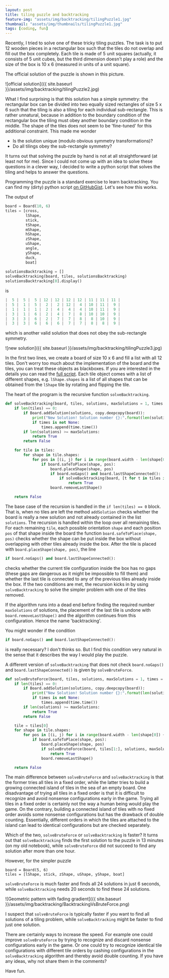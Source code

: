 ```yaml
---
layout: post
title: tiling puzzle and backtracking
feature-img: "assets/img/backtracking/tilingPuzzle1.jpg"
thumbnail: "assets/img/thumbnails/tilingPuzzle1.jpg"
tags: [coding, fun]
---
```


Recently, I tried to solve one of these tricky tiling puzzles.
The task is to put 12 wooden pieces in a rectangular box such that the tiles do not overlap and fill out the box completely.
Each tile is made of 5 unit squares (actually, it consists of 5 unit cubes, but the third dimension doesn't play a role) and the size of the box is 10 x 6 (measured in units of a unit square).

The official solution of the puzzle is shown in this picture.

![official solution]({{ site.baseurl }}/assets/img/backtracking/tilingPuzzle2.jpg)

What I find surprising is that this solution has a simple symmetry: the rectangular box can be divided into two equally sized rectangles of size 5 x 6 such that the tiling is also a tiling for each individual sub-rectangle.
This is rather unnatural, because in addition to the boundary condition of the rectangular box the tiling must obey another boundary condition in the middle.
The shape of the tiles does not seem to be 'fine-tuned' for this additional constraint.
This made me wonder

* Is the solution unique (modulo obvious symmetry transformations)?
* Do all tilings obey the sub-rectangle symmetry?

It turns out that solving the puzzle by hand is not at all straightforward (at least not for me).
Since I could not come up with an idea to solve these questions in a clever way, I decided to write a python script that solves the tiling and helps to answer the questions.

Programming the puzzle is a standard exercise to learn backtracking.
You can find my (dirty) python script [on GitHubGist](https://gist.github.com/eniacization/e37b34d7a56957f727a21b8cbe4e2f5c).
Let's see how this works.

The output of

```python
board = Board(10, 6)
tiles = [cross,
         lShape,
         stick,
         tShape,
         mShape,
         hShape,
         zShape,
         uShape,
         angle,
         yShape,
         duck,
         boat]
         
solutionsBacktracking = []
solveBacktracking(board, tiles, solutionsBacktracking)
solutionsBacktracking[0].display()
```

is

```python
|  5 |  5 |  5 | 12 | 12 | 12 | 12 | 11 | 11 | 11 |
|  5 |  1 |  5 |  2 |  2 | 12 |  4 | 10 | 11 |  9 |
|  1 |  1 |  1 |  2 |  4 |  4 |  4 | 10 | 11 |  9 |
|  3 |  1 |  6 |  2 |  4 |  7 |  8 | 10 | 10 |  9 |
|  3 |  3 |  6 |  2 |  7 |  7 |  8 |  8 | 10 |  9 |
|  3 |  3 |  6 |  6 |  6 |  7 |  7 |  8 |  8 |  9 |
```

which is another valid solution that does not obey the sub-rectangle symmetry.

![new solution]({{ site.baseurl }}/assets/img/backtracking/tilingPuzzle3.jpg)

In the first two lines, we create a board of size 10 x 6 and fill a list with all 12 tiles.
Don't worry too much about the implementation of the board and the tiles, you can treat these objects as blackboxes.
If you are interested in the details you can read the [full script](https://gist.github.com/eniacization/e37b34d7a56957f727a21b8cbe4e2f5c).
Each tile object comes with a list of different shapes, e.g. `lShape.shapes` is a list of all shapes that can be obtained from the `lShape` tile by rotating and flipping the tile.

The heart of the program is the recursive function `solveBacktracking`.

```python
def solveBacktracking(board, tiles, solutions, maxSolutions = 1, times = None):
    if len(tiles) == 0:
        if Board.addSolution(solutions, copy.deepcopy(board)):
            print("New Solution! Solution number {}:".format(len(solutions)))
            if times is not None:
                times.append(time.time())
        if len(solutions) >= maxSolutions:
            return True
        return False

    for tile in tiles:
        for shape in tile.shapes:
            for pos in [(i, j) for i in range(board.width - len(shape[0]) + 1) for j in range(board.height - len(shape) + 1)]:
                if board.safeToPlace(shape, pos):
                    board.placeShape(shape, pos)
                    if board.noGaps() and board.lastShapeConnected():
                        if solveBacktracking(board, [t for t in tiles if t != tile], solutions, maxSolutions, times):
                            return True
                    board.removeLastShape()

    return False
```

The base case of the recursion is handled in the `if len(tiles) == 0` block.
That is, when no tiles are left the method `addSolution` checks whether the board is really a new solution and not already contained in the list `solutions`.
The recursion is handled within the loop over all remaining tiles.
For each remaining `tile`, each possible orientation `shape` and each position `pos` of that shape inside the board the function `board.safeToPlace(shape, pos)` checks whether the shape can be put inside the box without overlapping with other tiles already inside the box.
After the tile is placed with `board.placeShape(shape, pos)`, the line

```python
if board.noGaps() and board.lastShapeConnected():
```

checks whether the current tile configuration inside the box has no gaps (these gaps are dangerous as it might be impossible to fill them) and whether the last tile is connected to any of the previous tiles already inside the box.
If the two conditions are met, the recursion kicks in by using `solveBacktracking` to solve the simpler problem with one of the tiles removed.

If the algorithm runs into a dead end before finding the required number `maxSolutions` of solutions, the placement of the last tile is undone with `board.removeLastShape()` and the algorithm continues from this configuration.
Hence the name 'backtracking'.

You might wonder if the condition

```python
if board.noGaps() and board.lastShapeConnected():
```

is really necessary?
I don't thinks so.
But I find this condition very natural in the sense that it describes the way I would play the puzzle.

A different version of `solveBacktracking` that does not check `board.noGaps()` and `board.lastShapeConnected()` is given by `solveBruteForce`.

```python
def solveBruteForce(board, tiles, solutions, maxSolutions = 1, times = None):
    if len(tiles) == 0:
        if Board.addSolution(solutions, copy.deepcopy(board)):
            print("New Solution! Solution number {}:".format(len(solutions)))
            if times is not None:
                times.append(time.time())
        if len(solutions) >= maxSolutions:
            return True
        return False

    tile = tiles[0]
    for shape in tile.shapes:
        for pos in [(i, j) for i in range(board.width - len(shape[0]) + 1) for j in range(board.height - len(shape) + 1)]:
            if board.safeToPlace(shape, pos):
                board.placeShape(shape, pos)
                if solveBruteForce(board, tiles[1:], solutions, maxSolutions, times):
                    return True
                board.removeLastShape()

    return False
```

The main difference between `solveBruteForce` and `solveBacktracking` is that the former tries all tiles in a fixed order, while the latter tries to build a growing connected island of tiles in the sea of an empty board.
One disadvantage of trying all tiles in a fixed order is that it is difficult to recognize and avoid nonsense configurations early in the game.
Trying all tiles in a fixed order is certainly not the way a human being would play the game.
On the contrary, building a connected island of tiles with no fixed order avoids some nonsense configurations but has the drawback of double counting.
Essentially, different orders in which the tiles are attached to the island can lead to identical configurations but are checked separately.

Which of the two, `solveBruteForce` or `solveBacktracking` is faster?
It turns out that `solveBacktracking` finds the first solution to the puzzle in 13 minutes (on my old notebook), while `solveBruteForce` did not succeed to find any solution after more than one hour.

However, for the simpler puzzle

```
board = Board(5, 6)
tiles = [lShape, stick, zShape, uShape, yShape, boat]
```

`solveBruteForce` is much faster and finds all 24 solutions in just 6 seconds, while `solveBacktracking` needs 20 seconds to find these 24 solutions.

![Geometric pattern with fading gradient]({{ site.baseurl }}/assets/img/backtracking/BacktrackingVsBruteForce.png)

I suspect that `solveBruteForce` is typically faster if you want to find all solutions of a tiling problem, while `solveBacktracking` might be faster to find just one solution.

There are certainly ways to increase the speed.
For example one could improve `solveBruteForce` by trying to recognize and discard nonsense configurations early in the game.
Or one could try to recognize identical tile configurations with different tile orders by cashing configurations in the `solveBacktracking` algorithm and thereby avoid double counting.
If you have any ideas, why not share them in the comments?

Have fun.
